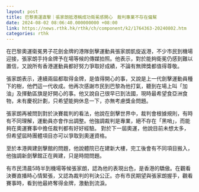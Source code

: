 ```yaml
---
layout: post
title: 巴黎奧運直擊｜張家朗抵港稱成功衛冕感開心　裁判專業不存在偏幫
date: 2024-08-02 08:06:40.000000000 +08:00
link: https://news.rthk.hk/rthk/ch/component/k2/1764363-20240802.htm
categories: rthk
---
```


在巴黎奧運衛冕男子花劍金牌的港隊劍擊運動員張家朗凱旋返港，不少市民到機場迎接，張家朗手持金牌予在場等候的傳媒拍照。他表示，對於能夠衛冕仍感到難以置信，又說所有香港運動員都好努力爭取好成績，不論有無牌獎都值得尊敬。

張家朗表示，連續兩屆都取得金牌，是值得開心的事，又說是上一代劍擊運動員種下的樹，他們這一代收成。他再次感謝市民到巴黎為他打氣，聽到在場上叫「加油」及揮動區旗是好開心的事。他又說自己很早已到法國，現時最希望食亞洲食物，未有慶祝計劃，只希望能夠休息一下，亦無考慮獎金問題。

張家朗再被問到對於決賽裁判的看法，他說在劍擊世界中，裁判會根據規則，有時有不同理解，運動員亦會作出調整。他強調裁判是專業，絕不存在「黑哨」，而能夠在奧運賽事中擔任裁判都有好好經驗。 對於下一屆奧運，他說目前未想太多，但希望屆時團體項目亦可以爭取到奧運資格。

至於本港興建劍擊館的問題，他說體院已在建新大樓，完工後會有不同項目搬入，他強調新劍擊館正在興建，只是時間問題。

有市民清晨5時半到機場等候張家朗，認為他的表現出色，是香港的驕傲。在觀看決賽直播時心情緊張，又認為裁判的判決公正。亦有市民期望與張家朗握手，觀看賽事時，看到他最終奪得金牌，激動到流淚。
